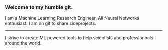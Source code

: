 ### Welcome to my humble git.
I am a Machine Learning Research Engineer, All Neural Networks enthusiast.
I am on git to share sideprojects.
___
I strive to create ML powered tools to help scientists and professionnals around the world.

<!---
pierreHaslee/pierreHaslee is a ✨ special ✨ repository because its `README.md` (this file) appears on your GitHub profile.
You can click the Preview link to take a look at your changes.
--->
